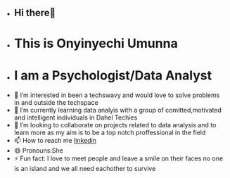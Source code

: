 -    ## Hi there👋
-    # This is Onyinyechi Umunna
-    # I am a Psychologist/Data Analyst
- 👀 I’m interested in been a techswavy and would love to solve problems in and outside the techspace  
- 🌱 I’m currently learning data analyis with a group of comitted,motivated and intelligent individuals in Dahel Techies
- 💞️ I’m looking to collaborate on projects related to data analysis and to learn more as my aim is to be a top notch proffessional in the field 
- 📫 How to reach me [linkedin](https://www.linkedin.com/in/onyinyechi-umunna-32a52bba)
- 😄 Pronouns:She
- ⚡ Fun fact: I love to meet people and leave a smile on their faces no one is an island and we all need eachother to survive 




